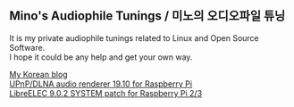 ## Mino's Audiophile Tunings / 미노의 오디오파일 튜닝

It is my private audiophile tunings related to Linux and Open Source Software.  
I hope it could be any help and get your own way.

[My Korean blog](http://parkmino45.blog.me/)  
[UPnP/DLNA audio renderer 19.10 for Raspberry Pi](https://drive.google.com/open?id=1TwOji_QtWvUcPorqjwfoVtOEjVMzNP2o)  
[LibreELEC 9.0.2 SYSTEM patch for Raspberry Pi 2/3](https://drive.google.com/open?id=1aNfiS0puf1A7WI5m-qAm1nI7neO-uL0d)